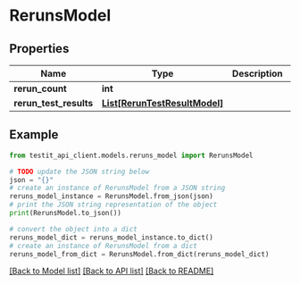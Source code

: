 # RerunsModel


## Properties

Name | Type | Description | Notes
------------ | ------------- | ------------- | -------------
**rerun_count** | **int** |  | 
**rerun_test_results** | [**List[RerunTestResultModel]**](RerunTestResultModel.md) |  | 

## Example

```python
from testit_api_client.models.reruns_model import RerunsModel

# TODO update the JSON string below
json = "{}"
# create an instance of RerunsModel from a JSON string
reruns_model_instance = RerunsModel.from_json(json)
# print the JSON string representation of the object
print(RerunsModel.to_json())

# convert the object into a dict
reruns_model_dict = reruns_model_instance.to_dict()
# create an instance of RerunsModel from a dict
reruns_model_from_dict = RerunsModel.from_dict(reruns_model_dict)
```
[[Back to Model list]](../README.md#documentation-for-models) [[Back to API list]](../README.md#documentation-for-api-endpoints) [[Back to README]](../README.md)


